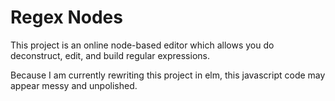 # Regex Nodes

This project is an online node-based editor which allows you do deconstruct, edit, and build regular expressions. 

Because I am currently rewriting this project in elm, this javascript code may appear messy and unpolished.